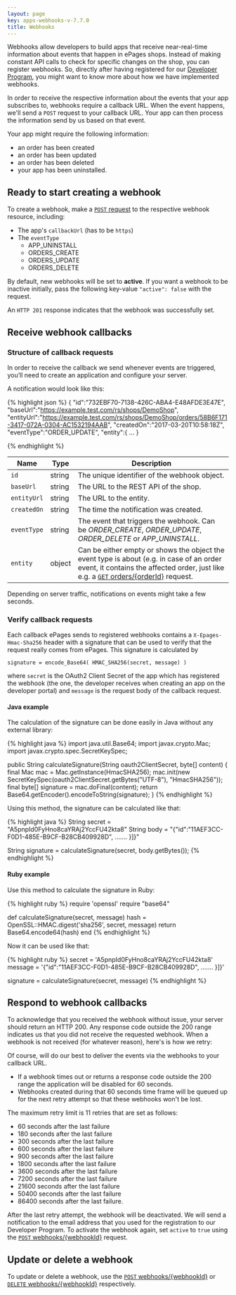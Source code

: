 ```yaml
---
layout: page
key: apps-webhooks-v-7.7.0
title: Webhooks
---
```


Webhooks allow developers to build apps that receive near-real-time information about events that happen in ePages shops.
Instead of making constant API calls to check for specific changes on the shop, you can register webhooks.
So, directly after having registered for our [Developer Program](/#modal-popup-6), you might want to know more about how we have implemented webhooks.

In order to receive the respective information about the events that your app subscribes to, webhooks require a callback URL.
When the event happens, we'll send a `POST` request to your callback URL.
Your app can then process the information send by us based on that event.

Your app might require the following information:

* an order has been created
* an order has been updated
* an order has been deleted
* your app has been uninstalled.

## Ready to start creating a webhook

To create a webhook, make a [`POST` request](page:apps-api-post-shopid-webhooks-information) to the respective webhook resource, including:

* The app's `callbackUrl` (has to be `https`)
* The `eventType`
    * APP_UNINSTALL
    * ORDERS_CREATE
    * ORDERS_UPDATE
    * ORDERS_DELETE

By default, new webhooks will be set to **active**.
If you want a webhook to be inactive initially, pass the following key-value `"active": false` with the request.

An `HTTP 201` response indicates that the webhook was successfully set.

## Receive webhook callbacks

### Structure of callback requests

In order to receive the callback we send whenever events are triggered, you’ll need to create an application and configure your server.

A notification would look like this:

{% highlight json %}
{
   "id":"732EBF70-7138-426C-ABA4-E48AFDE3E47E",
   "baseUrl":"https://example.test.com/rs/shops/DemoShop",
   "entityUrl":"https://example.test.com/rs/shops/DemoShop/orders/58B6F171-3417-072A-0304-AC1532194AAB",
   "createdOn":"2017-03-20T10:58:18Z",
   "eventType":"ORDER_UPDATE",
   "entity":{ ... }

{% endhighlight %}

| Name      | Type      | Description    |
|---------------|---------------| -------|
| `id`   | string | The unique identifier of the webhook object. |
| `baseUrl`   | string | The URL to the REST API of the shop. |
| `entityUrl`   | string | The URL to the entity. |
| `createdOn`  | string | The time the notification was created. |
| `eventType`  | string | The event that triggers the webhook. Can be *ORDER_CREATE*, *ORDER_UPDATE*, *ORDER_DELETE* or *APP_UNINSTALL*. |
| `entity`   | object | Can be either empty or shows the object the event type is about (e.g. in case of an order event, it contains the affected order, just like e.g. a [`GET` orders/{orderId}](https://developer.epages.com/apps/api-reference/get-shopid-orders-orderid) request.  |

Depending on server traffic, notifications on events might take a few seconds.

### Verify callback requests

Each callback ePages sends to registered webhooks contains a `X-Epages-Hmac-Sha256` header with a signature that can be used to verify that the request really comes from ePages.
This signature is calculated by

`signature = encode_Base64( HMAC_SHA256(secret, message) )`

where `secret` is the OAuth2 Client Secret of the app which has registered the webhook (the one, the developer receives when creating an app on the developer portal) and `message` is the request body of the callback request.

#### Java example

The calculation of the signature can be done easily in Java without any external library:

{% highlight java %}
import java.util.Base64;
import javax.crypto.Mac;
import javax.crypto.spec.SecretKeySpec;

public String calculateSignature(String oauth2ClientSecret, byte[] content) {
    final Mac mac = Mac.getInstance(HmacSHA256);
    mac.init(new SecretKeySpec(oauth2ClientSecret.getBytes("UTF-8"), "HmacSHA256"));
    final byte[] signature = mac.doFinal(content);
    return Base64.getEncoder().encodeToString(signature);
}
{% endhighlight %}

Using this method, the signature can be calculated like that:

{% highlight java %}
String secret = "A5pnpId0FyHno8caYRAj2YccFU42kta8"
String body = "{\"id\":\"11AEF3CC-F0D1-485E-B9CF-B28CB409928D\", ....... }]}"

String signature = calculateSignature(secret, body.getBytes());
{% endhighlight %}

#### Ruby example

Use this method to calculate the signature in Ruby:

{% highlight ruby %}
require 'openssl'
require "base64"

def calculateSignature(secret, message)
    hash = OpenSSL::HMAC.digest('sha256', secret, message)
    return Base64.encode64(hash)
end
{% endhighlight %}

Now it can be used like that:

{% highlight ruby %}
secret = 'A5pnpId0FyHno8caYRAj2YccFU42kta8'
message = '{"id":"11AEF3CC-F0D1-485E-B9CF-B28CB409928D", ....... }]}'

signature = calculateSignature(secret, message)
{% endhighlight %}


## Respond to webhook callbacks

To acknowledge that you received the webhook without issue, your server should return an HTTP 200.
Any response code outside the 200 range indicates us that you did not receive the requested webhook.
When a webhook is not received (for whatever reason), here's is how we retry:

Of course, will do our best to deliver the events via the webhooks to your callback URL.

* If a webhook times out or returns a response code outside the 200 range the application will be disabled for 60 seconds.
* Webhooks created during that 60 seconds time frame will be queued up for the next retry attempt so that these webhooks won't be lost.

The maximum retry limit is 11 retries that are set as follows:

* 60 seconds after the last failure
* 180 seconds after the last failure
* 300 seconds after the last failure
* 600 seconds after the last failure
* 900 seconds after the last failure
* 1800 seconds after the last failure
* 3600 seconds after the last failure
* 7200 seconds after the last failure
* 21600 seconds after the last failure
* 50400 seconds after the last failure
* 86400 seconds after the last failure.

After the last retry attempt, the webhook will be deactivated.
We will send a notification to the email address that you used for the registration to our Developer Program.
To activate the webhook again, set `active` to `true` using the [`POST` webhooks/{webhookId}](page:apps-api-post-shopid-webhooks-webhookid-information) request.

## Update or delete a webhook

To update or delete a webhook, use the [`POST` webhooks/{webhookId}](page:apps-api-post-shopid-webhooks-webhookid-information) or [`DELETE` webhooks/{webhookId}](page:apps-api-delete-shopid-webhooks-webhookid-information) respectively.
